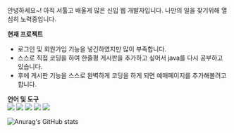 안녕하세요~! 아직 서툴고 배울게 많은 신입 웹 개발자입니다. 
나만의 일을 찾기위해 열심히 노력중입니다.

**현재 프로젝트**

* 로그인 및 회원가입 기능을 넣긴하였지만 많이 부족합니다. 
* 스스로 직접 코딩을 하여 한줄평 게시판을 추가하고 싶어서 java를 다시 공부하고 있습니다.
* 후에 게시판 기능을 스스로 완벽하게 코딩을 하게 되면 예매페이지를 추가해볼려고 합니다.

**언어 및 도구**  
<a href="https://img.shields.io/badge/HTML5-E34F26?style=flat-square&logo=HTML5&logoColor=black" target="_blank"><img src="https://img.shields.io/badge/HTML5-E34F26?style=flat-square&logo=HTML5&logoColor=black"/></a> 
<a href="https://img.shields.io/badge/CSS3-1572B6?style=flat-square&logo=CSS3&logoColor=black" target="_blank"><img src="https://img.shields.io/badge/CSS3-1572B6?style=flat-square&logo=CSS3&logoColor=black"/></a>
<a href="https://img.shields.io/badge/JavaScript-F7DF1E?style=flat-square&logo=JavaScript&logoColor=black" target="_blank"><img src="https://img.shields.io/badge/JavaScript-F7DF1E?style=flat-square&logo=JavaScript&logoColor=black"/></a>
<a href="https://img.shields.io/badge/MySQL-4479A1?style=flat-square&logo=MySQL&logoColor=black" target="_blank"><img src="https://img.shields.io/badge/MySQL-4479A1?style=flat-square&logo=MySQL&logoColor=black"/></a>
<a href="https://img.shields.io/badge/Spring-6DB33F?style=flat-square&logo=Spring&logoColor=black" target="_blank"><img src="https://img.shields.io/badge/Spring-6DB33F?style=flat-square&logo=Spring&logoColor=black"/></a>

![Anurag's GitHub stats](https://github-readme-stats.vercel.app/api?username=dechemer&show_icons=true&theme=radical)
